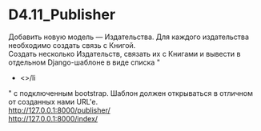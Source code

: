 # D4.11_Publisher
Добавить новую модель — Издательства. Для каждого издательства необходимо создать связь с Книгой.<BR>
Создать несколько Издательств, связать их с Книгами и вывести в отдельном Django-шаблоне в виде списка "<ul><li><>/li</ul>" с подключенным bootstrap. Шаблон должен открываться в отличном от созданных нами URL'е.<br>
http://127.0.0.1:8000/publisher/ <BR>
http://127.0.0.1:8000/index/
